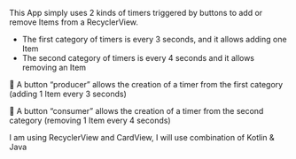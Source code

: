 This App simply uses 2 kinds of timers triggered by buttons to add or remove Items from a RecyclerView.

- The first category of timers is every 3 seconds, and it allows adding one Item
- The second category of timers is every 4 seconds and it allows removing an Item

 A button “producer” allows the creation of a timer from the first category (adding 1 Item every 3 seconds)

 A button “consumer” allows the creation of a timer from the second category (removing 1 Item every 4 seconds)

I am using RecyclerView and CardView, I will use combination of Kotlin & Java
